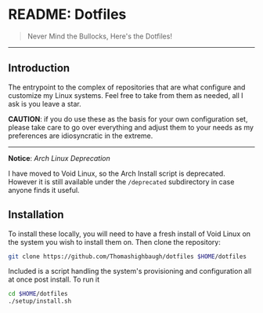 # README: Dotfiles

> Never Mind the Bullocks, Here's the Dotfiles!

---

## Introduction

The entrypoint to the complex of repositories that are what configure and customize my Linux systems. Feel free to take from them as needed, all I ask is you leave a star.

**CAUTION**: if you do use these as the basis for your own configuration set, please take care to go over everything and adjust them to your needs as my preferences are idiosyncratic in the extreme.

---

**Notice**: _Arch Linux Deprecation_

I have moved to Void Linux, so the Arch Install script is deprecated. However it is still available under the `/deprecated` subdirectory in case anyone finds it useful.

## Installation

To install these locally, you will need to have a fresh install of Void Linux on the system you wish to install them on. Then clone the repository:

```bash
git clone https://github.com/Thomashighbaugh/dotfiles $HOME/dotfiles
```

Included is a script handling the system's provisioning and configuration all at once post install. To run it

```bash
cd $HOME/dotfiles
./setup/install.sh
```
